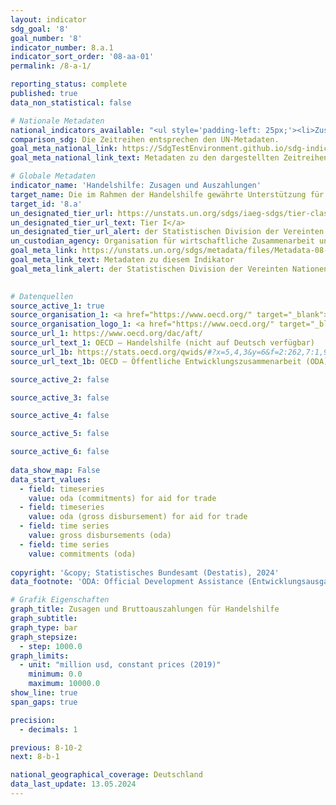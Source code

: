 ```yaml
---
layout: indicator    
sdg_goal: '8'    
goal_number: '8'    
indicator_number: 8.a.1    
indicator_sort_order: '08-aa-01'    
permalink: /8-a-1/    

reporting_status: complete    
published: true    
data_non_statistical: false    

# Nationale Metadaten    
national_indicators_available: "<ul style='padding-left: 25px;'><li>Zusagen (ODA) für Handelshilfe</li> <li> Gesamte öffentliche Bruttoausgaben (ODA) für Handelshilfe</li></ul>"    
comparison_sdg: Die Zeitreihen entsprechen den UN-Metadaten.    
goal_meta_national_link: https://SdgTestEnvironment.github.io/sdg-indicators/public/Meta/8.a.1.pdf
goal_meta_national_link_text: Metadaten zu den dargestellten Zeitreihen    

# Globale Metadaten    
indicator_name: 'Handelshilfe: Zusagen und Auszahlungen'    
target_name: Die im Rahmen der Handelshilfe gewährte Unterstützung für die Entwicklungsländer und insbesondere die am wenigsten entwickelten Länder erhöhen, unter anderem durch den Erweiterten integrierten Rahmenplan für handelsbezogene technische Hilfe für die am wenigsten entwickelten Länder    
target_id: '8.a'    
un_designated_tier_url: https://unstats.un.org/sdgs/iaeg-sdgs/tier-classification/'    
un_designated_tier_url_text: Tier I</a>    
un_designated_tier_url_alert: der Statistischen Division der Vereinten Nationen    
un_custodian_agency: Organisation für wirtschaftliche Zusammenarbeit und Entwicklung (OECD)    
goal_meta_link: https://unstats.un.org/sdgs/metadata/files/Metadata-08-0A-01.pdf    
goal_meta_link_text: Metadaten zu diesem Indikator    
goal_meta_link_alert: der Statistischen Division der Vereinten Nationen    
    

# Datenquellen
source_active_1: true
source_organisation_1: <a href="https://www.oecd.org/" target="_blank"> Organisation für wirtschaftliche Zusammenarbeit und Entwicklung (OECD) </a>
source_organisation_logo_1: <a href="https://www.oecd.org/" target="_blank"><img src="https://sdg-indikatoren.de/public/OrgImgDe/oecd.png" alt="Logo oecd" style="height:60px; width:148px"/></a>
source_url_1: https://www.oecd.org/dac/aft/
source_url_text_1: OECD – Handelshilfe (nicht auf Deutsch verfügbar)
source_url_1b: https://stats.oecd.org/qwids/#?x=5,4,3&y=6&f=2:262,7:1,9:85,8:85,1:10&q=2:262+7:1,2+9:85+8:85+1:10+5:3,4+4:1+3:51,261,262,263,264,265,268,269,270,272,273,275,276+6:2010,2011,2012,2013,2014,2015,2016,2017,2018,2019,2020,2021,2022
source_url_text_1b: OECD – Öffentliche Entwicklungszusammenarbeit (ODA) für Handelshilfe (nicht auf Deutsch verfügbar)

source_active_2: false

source_active_3: false

source_active_4: false

source_active_5: false

source_active_6: false
    
data_show_map: False    
data_start_values: 
  - field: timeseries
    value: oda (commitments) for aid for trade
  - field: timeseries
    value: oda (gross disbursement) for aid for trade
  - field: time series
    value: gross disbursements (oda)
  - field: time series
    value: commitments (oda)    
    
copyright: '&copy; Statistisches Bundesamt (Destatis), 2024'    
data_footnote: 'ODA: Official Development Assistance (Entwicklungsausgaben).'    

# Grafik Eigenschaften    
graph_title: Zusagen und Bruttoauszahlungen für Handelshilfe
graph_subtitle:     
graph_type: bar
graph_stepsize: 
  - step: 1000.0    
graph_limits:
  - unit: "million usd, constant prices (2019)"
    minimum: 0.0
    maximum: 10000.0
show_line: true
span_gaps: true

precision:
  - decimals: 1    

previous: 8-10-2    
next: 8-b-1    

national_geographical_coverage: Deutschland    
data_last_update: 13.05.2024    
---
```


<span></span>
